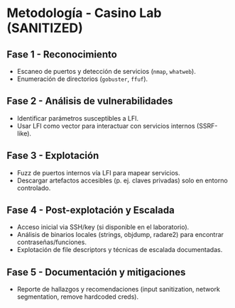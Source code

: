 # Metodología - Casino Lab (SANITIZED)

## Fase 1 - Reconocimiento
- Escaneo de puertos y detección de servicios (`nmap`, `whatweb`).
- Enumeración de directorios (`gobuster`, `ffuf`).

## Fase 2 - Análisis de vulnerabilidades
- Identificar parámetros susceptibles a LFI.
- Usar LFI como vector para interactuar con servicios internos (SSRF-like).

## Fase 3 - Explotación
- Fuzz de puertos internos vía LFI para mapear servicios.
- Descargar artefactos accesibles (p. ej. claves privadas) solo en entorno controlado.

## Fase 4 - Post-explotación y Escalada
- Acceso inicial via SSH/key (si disponible en el laboratorio).
- Análisis de binarios locales (strings, objdump, radare2) para encontrar contraseñas/funciones.
- Explotación de file descriptors y técnicas de escalada documentadas.

## Fase 5 - Documentación y mitigaciones
- Reporte de hallazgos y recomendaciones (input sanitization, network segmentation, remove hardcoded creds).
